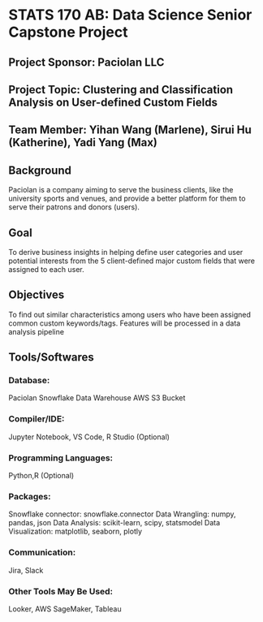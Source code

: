 # STATS 170 AB: Data Science Senior Capstone Project

## Project Sponsor: Paciolan LLC

## Project Topic: Clustering and Classification Analysis on User-defined Custom Fields

## Team Member: Yihan Wang (Marlene), Sirui Hu (Katherine), Yadi Yang (Max) 

## Background
Paciolan is a company aiming to serve the business clients, like the university sports and venues, and provide a better platform for them to serve their patrons and donors (users). 

## Goal
To derive business insights in helping define user categories and user potential interests from the 5 client-defined major custom fields that were assigned to each user.

## Objectives
To find out similar characteristics among users who have been assigned common custom keywords/tags.
Features will be processed in a data analysis pipeline

## Tools/Softwares
### Database:
Paciolan Snowflake Data Warehouse
AWS S3 Bucket
### Compiler/IDE: 
Jupyter Notebook, VS Code, R Studio (Optional)
### Programming Languages:
Python,R (Optional)
### Packages: 
Snowflake connector: snowflake.connector
Data Wrangling: numpy, pandas, json
Data Analysis: scikit-learn, scipy, statsmodel
Data Visualization: matplotlib, seaborn, plotly
### Communication:
Jira, Slack
### Other Tools May Be Used:
Looker, AWS SageMaker, Tableau


